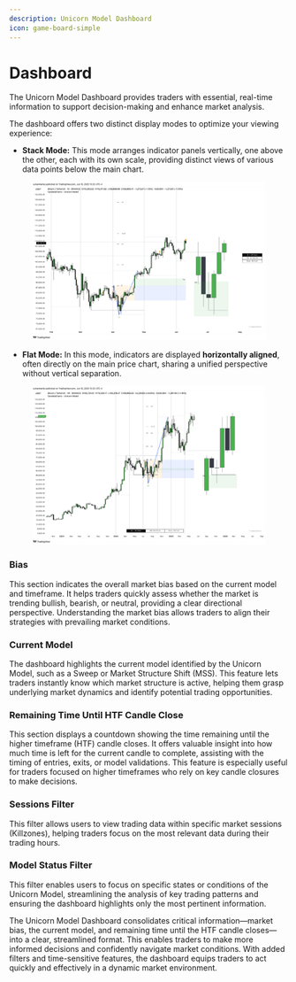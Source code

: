 ```yaml
---
description: Unicorn Model Dashboard
icon: game-board-simple
---
```


# Dashboard

The Unicorn Model Dashboard provides traders with essential, real-time information to support decision-making and enhance market analysis.

The dashboard offers two distinct display modes to optimize your viewing experience:&#x20;

* **Stack Mode:** This mode arranges indicator panels vertically, one above the other, each with its own scale, providing distinct views of various data points below the main chart.

<figure><img src="../../.gitbook/assets/docs-unicorn-012.png" alt=""><figcaption></figcaption></figure>

* **Flat Mode:** In this mode, indicators are displayed **horizontally aligned**, often directly on the main price chart, sharing a unified perspective without vertical separation.

<figure><img src="../../.gitbook/assets/docs-unicorn-011.png" alt=""><figcaption></figcaption></figure>

### **Bias**

This section indicates the overall market bias based on the current model and timeframe. It helps traders quickly assess whether the market is trending bullish, bearish, or neutral, providing a clear directional perspective. Understanding the market bias allows traders to align their strategies with prevailing market conditions.

### **Current Model**

The dashboard highlights the current model identified by the Unicorn Model, such as a Sweep or Market Structure Shift (MSS). This feature lets traders instantly know which market structure is active, helping them grasp underlying market dynamics and identify potential trading opportunities.

### **Remaining Time Until HTF Candle Close**

This section displays a countdown showing the time remaining until the higher timeframe (HTF) candle closes. It offers valuable insight into how much time is left for the current candle to complete, assisting with the timing of entries, exits, or model validations. This feature is especially useful for traders focused on higher timeframes who rely on key candle closures to make decisions.

### **Sessions Filter**

This filter allows users to view trading data within specific market sessions (Killzones), helping traders focus on the most relevant data during their trading hours.

### **Model Status Filter**

This filter enables users to focus on specific states or conditions of the Unicorn Model, streamlining the analysis of key trading patterns and ensuring the dashboard highlights only the most pertinent information.

The Unicorn Model Dashboard consolidates critical information—market bias, the current model, and remaining time until the HTF candle closes—into a clear, streamlined format. This enables traders to make more informed decisions and confidently navigate market conditions. With added filters and time-sensitive features, the dashboard equips traders to act quickly and effectively in a dynamic market environment.
